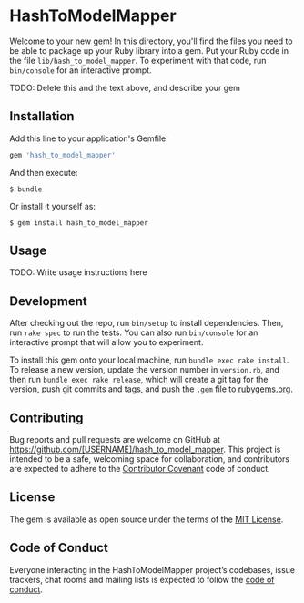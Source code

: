# HashToModelMapper

Welcome to your new gem! In this directory, you'll find the files you need to be able to package up your Ruby library into a gem. Put your Ruby code in the file `lib/hash_to_model_mapper`. To experiment with that code, run `bin/console` for an interactive prompt.

TODO: Delete this and the text above, and describe your gem

## Installation

Add this line to your application's Gemfile:

```ruby
gem 'hash_to_model_mapper'
```

And then execute:

    $ bundle

Or install it yourself as:

    $ gem install hash_to_model_mapper

## Usage

TODO: Write usage instructions here

## Development

After checking out the repo, run `bin/setup` to install dependencies. Then, run `rake spec` to run the tests. You can also run `bin/console` for an interactive prompt that will allow you to experiment.

To install this gem onto your local machine, run `bundle exec rake install`. To release a new version, update the version number in `version.rb`, and then run `bundle exec rake release`, which will create a git tag for the version, push git commits and tags, and push the `.gem` file to [rubygems.org](https://rubygems.org).

## Contributing

Bug reports and pull requests are welcome on GitHub at https://github.com/[USERNAME]/hash_to_model_mapper. This project is intended to be a safe, welcoming space for collaboration, and contributors are expected to adhere to the [Contributor Covenant](http://contributor-covenant.org) code of conduct.

## License

The gem is available as open source under the terms of the [MIT License](https://opensource.org/licenses/MIT).

## Code of Conduct

Everyone interacting in the HashToModelMapper project’s codebases, issue trackers, chat rooms and mailing lists is expected to follow the [code of conduct](https://github.com/[USERNAME]/hash_to_model_mapper/blob/master/CODE_OF_CONDUCT.md).
